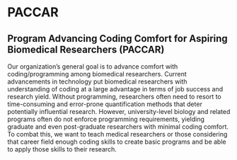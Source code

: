 # PACCAR
## Program Advancing Coding Comfort for Aspiring Biomedical Researchers (PACCAR)


Our organization’s general goal is to advance comfort with coding/programming among biomedical researchers. Current advancements in technology put biomedical researchers with understanding of coding at a large advantage in terms of job success and research yield. Without programming, researchers often need to resort to time-consuming and error-prone quantification methods that deter potentially influential research. However, university-level biology and related programs often do not enforce programming requirements, yielding graduate and even post-graduate researchers with minimal coding comfort. To combat this, we want to teach medical researchers or those considering that career field enough coding skills to create basic programs and be able to apply those skills to their research.

